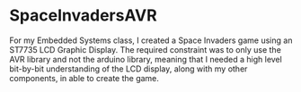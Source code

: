 # SpaceInvadersAVR
For my Embedded Systems class, I created a Space Invaders game using an ST7735 LCD Graphic Display. The required constraint was to only use the AVR library and not the arduino library, meaning that I needed a high level bit-by-bit understanding of the LCD display, along with my other components, in able to create the game.
